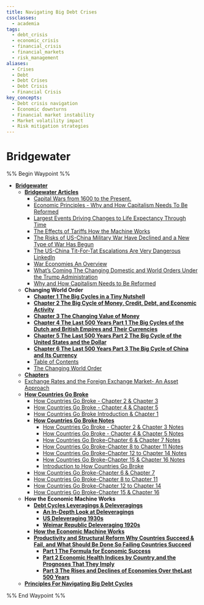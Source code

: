 ```yaml
---
title: Navigating Big Debt Crises
cssclasses:
  - academia
tags:
  - debt_crisis
  - economic_crisis
  - financial_crisis
  - financial_markets
  - risk_management
aliases:
  - Crises
  - Debt
  - Debt Crises
  - Debt Crisis
  - Financial Crisis
key_concepts:
  - Debt crisis navigation
  - Economic downturns
  - Financial market instability
  - Market volatility impact
  - Risk mitigation strategies
---
```


# Bridgewater

%% Begin Waypoint %%
- **[Bridgewater](.md)**
	- **[Bridgewater Articles](Bridgewater%20Articles/Bridgewater%20Articles.md)**
		- [Capital Wars from 1600 to the Present.](Bridgewater%20Articles/Capital%20Wars%20from%201600%20to%20the%20Present..md)
		- [Economic Principles - Why and How Capitalism Needs To Be Reformed](Bridgewater%20Articles/Economic%20Principles%20-%20Why%20and%20How%20Capitalism%20Needs%20To%20Be%20Reformed.md)
		- [Largest Events Driving Changes to Life Expectancy Through Time](Bridgewater%20Articles/Largest%20Events%20Driving%20Changes%20to%20Life%20Expectancy%20Through%20Time.md)
		- [The Effects of Tariffs How the Machine Works](Bridgewater%20Articles/The%20Effects%20of%20Tariffs%20How%20the%20Machine%20Works.md)
		- [The Risks of US-China Military War Have Declined and a New Type of War Has Begun](Bridgewater%20Articles/The%20Risks%20of%20US-China%20Military%20War%20Have%20Declined%20and%20a%20New%20Type%20of%20War%20Has%20Begun.md)
		- [The US-China Tit-For-Tat Escalations Are Very Dangerous  LinkedIn](Bridgewater%20Articles/The%20US-China%20Tit-For-Tat%20Escalations%20Are%20Very%20Dangerous%20%20LinkedIn.md)
		- [War Economies An Overview](Bridgewater%20Articles/War%20Economies%20An%20Overview.md)
		- [What’s Coming The Changing Domestic and World Orders Under the Trump Administration](Bridgewater%20Articles/What’s%20Coming%20The%20Changing%20Domestic%20and%20World%20Orders%20Under%20the%20Trump%20Administration.md)
		- [Why and How Capitalism Needs to Be Reformed](Bridgewater%20Articles/Why%20and%20How%20Capitalism%20Needs%20to%20Be%20Reformed.md)
	- **Changing World Order**
		- **[Chapter 1 The Big Cycles in a Tiny Nutshell](Changing%20World%20Order/Chapter%201%20The%20Big%20Cycles%20in%20a%20Tiny%20Nutshell/Chapter%201%20The%20Big%20Cycles%20in%20a%20Tiny%20Nutshell.md)**
		- **[Chapter 2 The Big Cycle of Money, Credit, Debt, and Economic Activity](Changing%20World%20Order/Chapter%202%20The%20Big%20Cycle%20of%20Money,%20Credit,%20Debt,%20and%20Economic%20Activity/Chapter%202%20The%20Big%20Cycle%20of%20Money,%20Credit,%20Debt,%20and%20Economic%20Activity.md)**
		- **[Chapter 3 The Changing Value of Money](Changing%20World%20Order/Chapter%203%20The%20Changing%20Value%20of%20Money/Chapter%203%20The%20Changing%20Value%20of%20Money.md)**
		- **[Chapter 4 The Last 500 Years Part 1 The Big Cycles of the Dutch and British Empires and Their Currencies](Changing%20World%20Order/Chapter%204%20The%20Last%20500%20Years%20Part%201%20The%20Big%20Cycles%20of%20the%20Dutch%20and%20British%20Empires%20and%20Their%20Currencies/Chapter%204%20The%20Last%20500%20Years%20Part%201%20The%20Big%20Cycles%20of%20the%20Dutch%20and%20British%20Empires%20and%20Their%20Currencies.md)**
		- **[Chapter 5 The Last 500 Years Part 2 The Big Cycle of the United States and the Dollar](Changing%20World%20Order/Chapter%205%20The%20Last%20500%20Years%20Part%202%20The%20Big%20Cycle%20of%20the%20United%20States%20and%20the%20Dollar/Chapter%205%20The%20Last%20500%20Years%20Part%202%20The%20Big%20Cycle%20of%20the%20United%20States%20and%20the%20Dollar.md)**
		- **[Chapter 6 The Last 500 Years Part 3 The Big Cycle of China and Its Currency](Changing%20World%20Order/Chapter%206%20The%20Last%20500%20Years%20Part%203%20The%20Big%20Cycle%20of%20China%20and%20Its%20Currency/Chapter%206%20The%20Last%20500%20Years%20Part%203%20The%20Big%20Cycle%20of%20China%20and%20Its%20Currency.md)**
		- [Table of Contents](Changing%20World%20Order/Table%20of%20Contents.md)
		- [The Changing World Order](Changing%20World%20Order/The%20Changing%20World%20Order.md)
	- **[Chapters](Chapters/Chapters.md)**
	- [Exchange Rates and the Foreign Exchange Market- An Asset Approach](Exchange%20Rates%20and%20the%20Foreign%20Exchange%20Market-%20An%20Asset%20Approach.md)
	- **[How Countries Go Broke](How%20Countries%20Go%20Broke/How%20Countries%20Go%20Broke.md)**
		- [How Countries Go Broke - Chapter 2 & Chapter 3](How%20Countries%20Go%20Broke/How%20Countries%20Go%20Broke%20-%20Chapter%202%20&%20Chapter%203.md)
		- [How Countries Go Broke - Chapter 4 & Chapter 5](How%20Countries%20Go%20Broke/How%20Countries%20Go%20Broke%20-%20Chapter%204%20&%20Chapter%205.md)
		- [How Countries Go Broke Introduction & Chapter 1](How%20Countries%20Go%20Broke/How%20Countries%20Go%20Broke%20Introduction%20&%20Chapter%201.md)
		- **[How Countries Go Broke Notes](How%20Countries%20Go%20Broke/How%20Countries%20Go%20Broke%20Notes/How%20Countries%20Go%20Broke%20Notes.md)**
			- [How Countries Go Broke - Chapter 2 & Chapter 3 Notes](How%20Countries%20Go%20Broke/How%20Countries%20Go%20Broke%20Notes/How%20Countries%20Go%20Broke%20-%20Chapter%202%20&%20Chapter%203%20Notes.md)
			- [How Countries Go Broke - Chapter 4 & Chapter 5 Notes](How%20Countries%20Go%20Broke/How%20Countries%20Go%20Broke%20Notes/How%20Countries%20Go%20Broke%20-%20Chapter%204%20&%20Chapter%205%20Notes.md)
			- [How Countries Go Broke-Chapter 6 & Chapter 7 Notes](How%20Countries%20Go%20Broke/How%20Countries%20Go%20Broke%20Notes/How%20Countries%20Go%20Broke-Chapter%206%20&%20Chapter%207%20Notes.md)
			- [How Countries Go Broke-Chapter 8 to Chapter 11 Notes](How%20Countries%20Go%20Broke/How%20Countries%20Go%20Broke%20Notes/How%20Countries%20Go%20Broke-Chapter%208%20to%20Chapter%2011%20Notes.md)
			- [How Countries Go Broke-Chapter 12 to Chapter 14 Notes](How%20Countries%20Go%20Broke/How%20Countries%20Go%20Broke%20Notes/How%20Countries%20Go%20Broke-Chapter%2012%20to%20Chapter%2014%20Notes.md)
			- [How Countries Go Broke-Chapter 15 & Chapter 16 Notes](How%20Countries%20Go%20Broke/How%20Countries%20Go%20Broke%20Notes/How%20Countries%20Go%20Broke-Chapter%2015%20&%20Chapter%2016%20Notes.md)
			- [Introduction to How Countries Go Broke](How%20Countries%20Go%20Broke/How%20Countries%20Go%20Broke%20Notes/Introduction%20to%20How%20Countries%20Go%20Broke.md)
		- [How Countries Go Broke-Chapter 6 & Chapter 7](How%20Countries%20Go%20Broke/How%20Countries%20Go%20Broke-Chapter%206%20&%20Chapter%207.md)
		- [How Countries Go Broke-Chapter 8 to Chapter 11](How%20Countries%20Go%20Broke/How%20Countries%20Go%20Broke-Chapter%208%20to%20Chapter%2011.md)
		- [How Countries Go Broke-Chapter 12 to Chapter 14](How%20Countries%20Go%20Broke/How%20Countries%20Go%20Broke-Chapter%2012%20to%20Chapter%2014.md)
		- [How Countries Go Broke-Chapter 15 & Chapter 16](How%20Countries%20Go%20Broke/How%20Countries%20Go%20Broke-Chapter%2015%20&%20Chapter%2016.md)
	- **How the Economic Machine Works**
		- **[Debt Cycles Leveragings & Deleveragings](How%20the%20Economic%20Machine%20Works/Debt%20Cycles%20Leveragings%20&%20Deleveragings/Debt%20Cycles%20Leveragings%20&%20Deleveragings.md)**
			- **[An In-Depth Look at Deleveragings](How%20the%20Economic%20Machine%20Works/Debt%20Cycles%20Leveragings%20&%20Deleveragings/An%20In-Depth%20Look%20at%20Deleveragings/An%20In-Depth%20Look%20at%20Deleveragings.md)**
			- **[US Deleveraging 1930s](How%20the%20Economic%20Machine%20Works/Debt%20Cycles%20Leveragings%20&%20Deleveragings/US%20Deleveraging%201930s/US%20Deleveraging%201930s.md)**
			- **[Weimar Republic Deleveraging 1920s](How%20the%20Economic%20Machine%20Works/Debt%20Cycles%20Leveragings%20&%20Deleveragings/Weimar%20Republic%20Deleveraging%201920s/Weimar%20Republic%20Deleveraging%201920s.md)**
		- **[How the Economic Machine Works](How%20the%20Economic%20Machine%20Works/How%20the%20Economic%20Machine%20Works/How%20the%20Economic%20Machine%20Works.md)**
		- **[Productivity and Structural Reform Why Countries Succeed & Fail, and What Should Be Done So Failing Countries Succeed](How%20the%20Economic%20Machine%20Works/Productivity%20and%20Structural%20Reform%20Why%20Countries%20Succeed%20&%20Fail,%20and%20What%20Should%20Be%20Done%20So%20Failing%20Countries%20Succeed/Productivity%20and%20Structural%20Reform%20Why%20Countries%20Succeed%20&%20Fail,%20and%20What%20Should%20Be%20Done%20So%20Failing%20Countries%20Succeed.md)**
			- **[Part 1 The Formula for Economic Success](How%20the%20Economic%20Machine%20Works/Productivity%20and%20Structural%20Reform%20Why%20Countries%20Succeed%20&%20Fail,%20and%20What%20Should%20Be%20Done%20So%20Failing%20Countries%20Succeed/Part%201%20The%20Formula%20for%20Economic%20Success/Part%201%20The%20Formula%20for%20Economic%20Success.md)**
			- **[Part 2 Economic Health Indices by Country,and the Prognoses That They Imply](How%20the%20Economic%20Machine%20Works/Productivity%20and%20Structural%20Reform%20Why%20Countries%20Succeed%20&%20Fail,%20and%20What%20Should%20Be%20Done%20So%20Failing%20Countries%20Succeed/Part%202%20Economic%20Health%20Indices%20by%20Country,and%20the%20Prognoses%20That%20They%20Imply/Part%202%20Economic%20Health%20Indices%20by%20Country,and%20the%20Prognoses%20That%20They%20Imply.md)**
			- **[Part 3 The Rises and Declines of Economies Over theLast 500 Years](How%20the%20Economic%20Machine%20Works/Productivity%20and%20Structural%20Reform%20Why%20Countries%20Succeed%20&%20Fail,%20and%20What%20Should%20Be%20Done%20So%20Failing%20Countries%20Succeed/Part%203%20The%20Rises%20and%20Declines%20of%20Economies%20Over%20theLast%20500%20Years/Part%203%20The%20Rises%20and%20Declines%20of%20Economies%20Over%20theLast%20500%20Years.md)**
	- **[Principles For Navigating Big Debt Cycles](Principles%20For%20Navigating%20Big%20Debt%20Cycles/Principles%20For%20Navigating%20Big%20Debt%20Cycles.md)**

%% End Waypoint %%